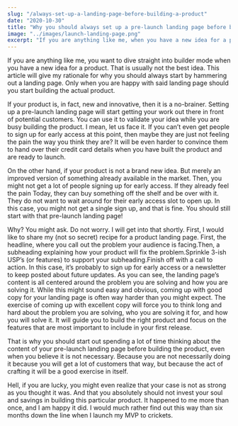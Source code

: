 ```yaml
---
slug: "/always-set-up-a-landing-page-before-building-a-product"
date: "2020-10-30"
title: "Why you should always set up a pre-launch landing page before building a product"
image: "../images/launch-landing-page.png"
excerpt: "If you are anything like me, when you have a new idea for a product, you just want to dive straight into builder mode. That is usually not the best idea. In this article, I will give my rationale for why you should always start by hammering out a landing page. Only when you are happy with said landing page should you start building the actual product."
---
```


If you are anything like me, you want to dive straight into builder mode when you have a new idea for a product. That is usually not the best idea. This article will give my rationale for why you should always start by hammering out a landing page. Only when you are happy with said landing page should you start building the actual product.

If your product is, in fact, new and innovative, then it is a no-brainer. Setting up a pre-launch landing page will start getting your work out there in front of potential customers. You can use it to validate your idea while you are busy building the product. I mean, let us face it. If you can’t even get people to sign up for early access at this point, then maybe they are just not feeling the pain the way you think they are? It will be even harder to convince them to hand over their credit card details when you have built the product and are ready to launch.

On the other hand, if your product is not a brand new idea. But merely an improved version of something already available in the market. Then, you might not get a lot of people signing up for early access. If they already feel the pain Today, they can buy something off the shelf and be over with it. They do not want to wait around for their early access slot to open up. In this case, you might not get a single sign up, and that is fine. You should still start with that pre-launch landing page!

Why? You might ask. Do not worry. I will get into that shortly. First, I would like to share my (not so secret) recipe for a product landing page.
First, the headline, where you call out the problem your audience is facing.Then, a subheading explaining how your product will fix the problem.Sprinkle 3-ish USP’s (or features) to support your subheading.Finish off with a call to action. In this case, it’s probably to sign up for early access or a newsletter to keep posted about future updates.
As you can see, the landing page’s content is all centered around the problem you are solving and how you are solving it. While this might sound easy and obvious, coming up with good copy for your landing page is often way harder than you might expect. The exercise of coming up with excellent copy will force you to think long and hard about the problem you are solving, who you are solving it for, and how you will solve it. It will guide you to build the right product and focus on the features that are most important to include in your first release.

That is why you should start out spending a lot of time thinking about the content of your pre-launch landing page before building the product, even when you believe it is not necessary. Because you are not necessarily doing it because you will get a lot of customers that way, but because the act of crafting it will be a good exercise in itself.

Hell, if you are lucky, you might even realize that your case is not as strong as you thought it was. And that you absolutely should not invest your soul and savings in building this particular product. It happened to me more than once, and I am happy it did. I would much rather find out this way than six months down the line when I launch my MVP to crickets.
